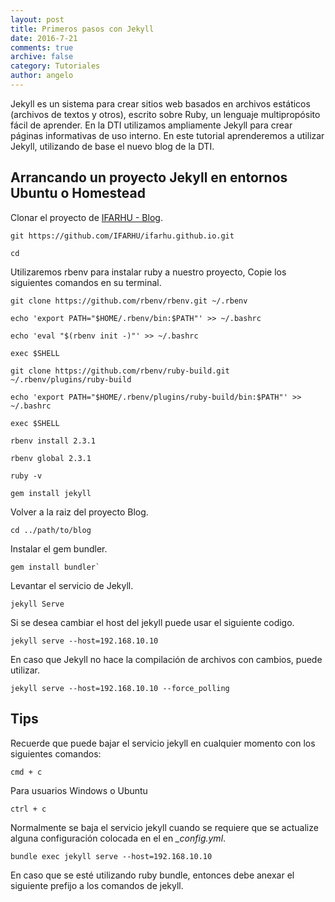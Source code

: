 ```yaml
---
layout: post
title: Primeros pasos con Jekyll
date: 2016-7-21
comments: true
archive: false
category: Tutoriales
author: angelo
---
```


Jekyll es un sistema para crear sitios web basados en archivos estáticos (archivos de textos y otros), escrito sobre Ruby, un lenguaje multipropósito fácil de aprender. En la DTI utilizamos ampliamente Jekyll para crear páginas informativas de uso interno. En este tutorial aprenderemos a utilizar Jekyll, utilizando de base el nuevo blog de la DTI.

## Arrancando un proyecto Jekyll en entornos Ubuntu o Homestead

Clonar el proyecto de [IFARHU - Blog](https://github.com/IFARHU/ifarhu.github.io).

~~~
git https://github.com/IFARHU/ifarhu.github.io.git
~~~

~~~
cd
~~~

Utilizaremos rbenv para instalar ruby a nuestro proyecto, Copie los siguientes comandos en su terminal.

~~~
git clone https://github.com/rbenv/rbenv.git ~/.rbenv

echo 'export PATH="$HOME/.rbenv/bin:$PATH"' >> ~/.bashrc

echo 'eval "$(rbenv init -)"' >> ~/.bashrc

exec $SHELL

git clone https://github.com/rbenv/ruby-build.git ~/.rbenv/plugins/ruby-build

echo 'export PATH="$HOME/.rbenv/plugins/ruby-build/bin:$PATH"' >> ~/.bashrc

exec $SHELL

rbenv install 2.3.1

rbenv global 2.3.1

ruby -v

gem install jekyll
~~~

Volver a la raiz del proyecto Blog.

~~~
cd ../path/to/blog
~~~

Instalar el gem bundler.

~~~
gem install bundler`
~~~

Levantar el servicio de Jekyll.

~~~
jekyll Serve
~~~

Si se desea cambiar el host del jekyll puede usar el siguiente codigo.

~~~
jekyll serve --host=192.168.10.10
~~~

En caso que Jekyll no hace la compilación de archivos con cambios, puede utilizar.

~~~
jekyll serve --host=192.168.10.10 --force_polling
~~~

## Tips
Recuerde que puede bajar el servicio jekyll en cualquier momento con los siguientes comandos:

~~~
cmd + c
~~~

Para usuarios Windows o Ubuntu

~~~
ctrl + c
~~~

Normalmente se baja el servicio jekyll cuando se requiere que se actualize alguna configuración colocada en el en *_config.yml*.

~~~
bundle exec jekyll serve --host=192.168.10.10
~~~

En caso que se esté utilizando ruby bundle, entonces debe anexar el siguiente prefijo a los comandos de jekyll.

